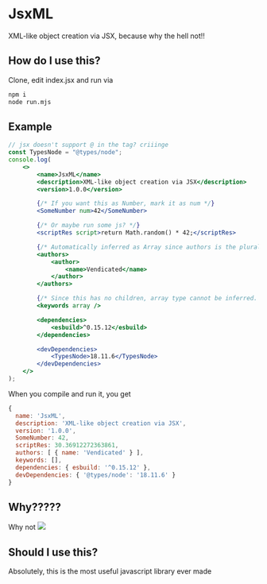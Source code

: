 # JsxML

XML-like object creation via JSX, because why the hell not!!

## How do I use this?

Clone, edit index.jsx and run via
```sh
npm i
node run.mjs
```

## Example

```jsx
// jsx doesn't support @ in the tag? criiinge
const TypesNode = "@types/node";
console.log(
    <>
        <name>JsxML</name>
        <description>XML-like object creation via JSX</description>
        <version>1.0.0</version>

        {/* If you want this as Number, mark it as num */}
        <SomeNumber num>42</SomeNumber>

        {/* Or maybe run some js? */}
        <scriptRes script>return Math.random() * 42;</scriptRes>

        {/* Automatically inferred as Array since authors is the plural of author */}
        <authors>
            <author>
                <name>Vendicated</name>
            </author>
        </authors>

        {/* Since this has no children, array type cannot be inferred. specify it manualy */}
        <keywords array />

        <dependencies>
            <esbuild>^0.15.12</esbuild>
        </dependencies>

        <devDependencies>
            <TypesNode>18.11.6</TypesNode>
        </devDependencies>
    </>
);
```

When you compile and run it, you get
```js
{
  name: 'JsxML',
  description: 'XML-like object creation via JSX',
  version: '1.0.0',
  SomeNumber: 42,
  scriptRes: 30.36912272363861,
  authors: [ { name: 'Vendicated' } ],
  keywords: [],
  dependencies: { esbuild: '^0.15.12' },
  devDependencies: { '@types/node': '18.11.6' }
}
```

## Why?????

Why not ![](https://cdn.discordapp.com/emojis/1032974662122098698.webp?size=160&quality=lossless)

## Should I use this?

Absolutely, this is the most useful javascript library ever made
